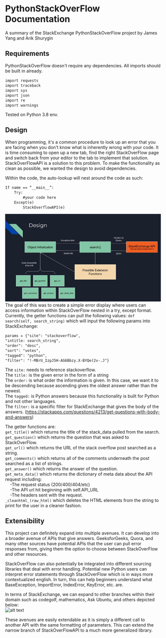 # PythonStackOverFlow Documentation
A summary of the StackExchange PythonStackOverFlow project by James Yang and Arik Shurygin

## Requirements <br>
PythonStackOverFlow doesn't require any dependencies. All imports should be built in already.
```
import requests
import traceback
import sys
import json
import re
import warnings
```
Tested on Python 3.8 env.

## Design <br>
When programming, it's a common procedure to look up an error that you are facing when you don't know what is inherently wrong with your code. It is time consuming to open up a new tab, find the right StackOverFlow page and switch back from your editor to the tab to implement that solution. StackOverFlowAPI is a solution to this problem. To make the functionality as clean as possible, we wanted the design to avoid dependencies.  <br>

Within the code, the auto-lookup will nest around the code as such:
```
If name == “__main__”:
	Try:
		#your code here
	Except(e)
		StackOverflowAPI(e)
```
![alt text](https://github.com/98yangjames/PythonStackOverFlow/blob/main/doc/design.jpg)
The goal of this was to create a simple error display where users can access information within StackOverFlow nested in a try, except format. Currently, the getter functions can pull the following values:
``` def search(self, search_string) ``` which will input the following params into StackExchange: <br>
``` 
params = {"site": "stackoverflow", 
"intitle: search_string", 
"order": "desc", 
"sort": "votes", 
"tagged": "python", 
"filter": "!-MBrU_IzpJ5H-AG6Bbzy.X-BYQe(2v-.J"} 
```

The ```site:``` needs to reference stackoverflow. <br>
The ```title:``` is the given error in the form of a string <br>
The ```order:``` is what order the information is given. In this case, we want it to be descending because ascending gives the oldest answer rather than the newest. <br>
The ```tagged:``` is Python answers because this functionality is built for Python and not other languages. <br>
The ```filter:``` is a specific filter for StackExchange that gives the body of the answers. (https://stackapps.com/questions/4213/get-questions-with-body-and-answers) <br>

The getter functions are: <br> 
```get_title()``` which returns the title of the stack_data pulled from the search. <br>
```get_question()``` which returns the question that was asked to StackOverFlow. <br>
```get_url()``` which returns the URL of the stack overflow post searched as a string. <br>
```get_comments()``` which returns all of the comments underneath the post searched as a list of strings. <br>
```get_answer()``` which returns the answer of the question. <br>
```get_meta_data()``` which returns the dictionary of meta data about the API request including: <br>
&nbsp;&nbsp;&nbsp;&nbsp;-The request status (200/400/404/etc) <br>
&nbsp;&nbsp;&nbsp;&nbsp;-The API url hit beginning with self.API_URL <br>
&nbsp;&nbsp;&nbsp;&nbsp;-The headers sent with the request. <br>
```_cleanhtml_(raw_html)``` which deletes the HTML elements from the string to print for the user in a cleaner fashion. <br>
## Extensibility <br>

This project can definitely expand into multiple avenues. It can develop into a broader avenue of APIs that give answers. GeeksforGeeks, Quora, and many other sources have potential APIs that the user can pull error responses from, giving them the option to choose between StackOverFlow and other resources. <br>

StackOverFlow can also potentially be integrated into different sourcing libraries that deal with error handling. Potential new Python users can interpret error statements through StackOverFlow which is in ways more contextualized english. In turn, this can help beginners understand what BaseException, ImportError, IndexError, KeyError, etc. are. <br>

In terms of StackExchange, we can expand to other branches within their domain such as codegolf, mathematics, Ask Ubuntu, and others depicted below: <br>
![alt text](https://github.com/98yangjames/PythonStackOverFlow/blob/main/doc/StackExchange.PNG) <br>

These avenues are easily extendable as it is simply a different call to another API with the same formatting of parameters. This can extend the narrow branch of StackOverFlowAPI to a much more generalized library.




